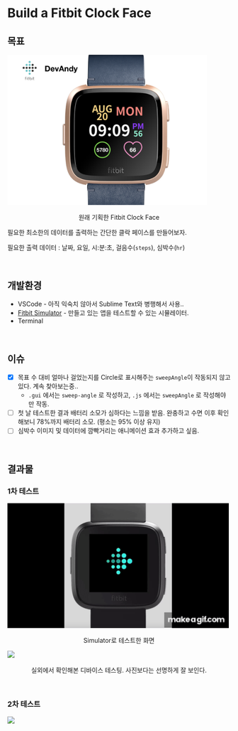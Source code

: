 # Build a Fitbit Clock Face



## 목표

<img src="resources/DevAndy-Clock-Face.001.PNG" width="450px" alt="원래 기획했던 클락 페이스 이미지"/>

<p align="center"> 원래 기획한 Fitbit Clock Face </p>
필요한 최소한의 데이터를 출력하는 간단한 클락 페이스를 만들어보자.

필요한 출력 데이터 : 날짜, 요일, 시:분:초, 걸음수(`steps`), 심박수(`hr`)

<br>

## 개발환경

- VSCode - 아직 익숙치 않아서 Sublime Text와 병행해서 사용..
- <a href="https://dev.fitbit.com/blog/2018-03-13-announcing-fitbit-os-2.0-and-simulator/#the-device-simulator-" target="_blank">Fitbit Simulator</a> - 만들고 있는 앱을 테스트할 수 있는 시뮬레이터.
- Terminal

<br>

## 이슈

- [x] 목표 수 대비 얼마나 걸었는지를 Circle로 표시해주는 `sweepAngle`이 작동되지 않고 있다. 계속 찾아보는중..
  - `.gui` 에서는 `sweep-angle` 로 작성하고, `.js` 에서는 `sweepAngle` 로 작성해야만 작동.
- [ ] 첫 날 테스트한 결과 배터리 소모가 심하다는 느낌을 받음. 완충하고 수면 이후 확인해보니 78%까지 배터리 소모. (평소는 95% 이상 유지)
- [ ] 심박수 이미지 및 데이터에 깜빡거리는 애니메이션 효과 추가하고 싶음.

<br>

## 결과물

### 1차 테스트

<img src="resources/app.gif" width="500px" />

<p align="center">Simulator로 테스트한 화면</p>
<img src="https://lh3.googleusercontent.com/u2wFWNRVJN4zh2fQiDzV6QohI0MIiTKcidIgJ3mKEAaPnBzfq9w9OMbxLg5zaKodJYswhdsB1liGm7iNJQjojGCvF0bEIDmPEFqwmoBTImbbwGWkR1iSDh77AYEgt2jtg1opDziVmhd8PtbtTgL_vDTRTrgcQrYj0hr3S2BH-n4JWgpUzOKJBXcZcaasuBgtAbpLd-oJR2cmr-QbcIGh7mthMRpYhgzm2WmPYUBr4Yoh0sgU6MZMOhn13aUrTJ_IU4XFOQJY_eTaYFLzvsK2FtkS4WZriQE85ACMoyCkQeXKsZQaHzvHEW9a-0uzX4OQxtSIFMhElo0u7LY_EY7Oxtl54eQAlyYJUmz_T7VZzk_Vy3pQ2Z78rdiZHH426-EIvL6MtRjsR6cbc67Xz5Nvqzs5v3_n4PuWH8bUF9_e1vUcSftFCo8-iKFQx-MsTTBtZ9rZBUQXzx_Vkvz21cmiFFYzh_WVuVZznSdX94lJ0uIyDCc6wlVe3bfAN0nTcCZ6j6DGhgljPSFfw-uxakNroEaOdP60Whydmye6haWGO8-uWXQrkp8PxrmbkF1ihr3297PPXWA-eKEst5w1djPFwAHhXcYt-Ble-_vIQC0JElXgcmm_Aw7Y_TI4jv2UCl38c7c6g4GddR_RD4e0ezrNIRwLrYwadrNMo00HxokTvMZrjbuM49kVl75C=w1379-h906-no" width="500px"/>

<p align="center">실외에서 확인해본 디바이스 테스팅. 사진보다는 선명하게 잘 보인다.</p>
<br>

### 2차 테스트

<img src="https://lh3.googleusercontent.com/8f_bcHEOnXd_UNXDXbE3QSNz7gG_JyfRNRxX5NsWB794ufNOXuSQj1h7vNPUqUyrnSK8cgSBGdXP8gFyAsA1mZ559i0TA9YuFgQJb2rOzEpuvQ0oxmogh9bvRffPX9g5CTjphM3uPpXuEu6cS7nCPZRBXZOiibfW2MX9hVKvoX43apQ1oNtvVdXloz8oVuNbnCmDWtFqudNRhmbWUlhn8vOixnO0kjAvuVNqQk5OWEZ27PllUbjmhmO1_56coySgv4MpA7khk6spJ369zyMJPfz7V9eEaX8aoL8qdgcjjNa-zYxLz3H9yRxGKcXScWqo3MhKPLLj7pxzGDC7CnWq_bGFyVdEssolPHhsHLlrUa1QdSubt-pbQU_HxyRpZZy_dpVJg_eXSGqM1NPE3_rPDTbcRz7_KD0XVRBD35Tv3_GKP3_tR2Sp-Oz12GT4sjxFhMPY2o1WTedNSl676HXUKTS55Mbp1-W7wnKspCFD89VQYLNX-YfX1pR3yn06neV7hMhJrPtOCR3jDNlwQs_OVXTMrFiqMaBx3PmhK7-n3dhBeH9xjgbCj5ngciyVpMH0W4ddVS7BmgnR4jVe1-K-4MaDb5vTixQrQkGUYodzwUNdtHw8tPKa6CHGB4C4n77C5FhEC5M3ktXJLCgTzVadpOID-mnJcWFHRTwmcMVE4SFeZrKwIIVo508n=w1208-h906-no" width="500px"/>